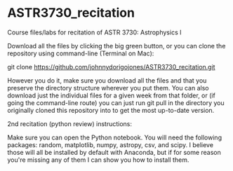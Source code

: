 # ASTR3730_recitation

Course files/labs for recitation of ASTR 3730: Astrophysics I

Download all the files by clicking the big green button, or you can clone the repository using command-line (Terminal on Mac):

git clone https://github.com/johnnydorigojones/ASTR3730_recitation.git

However you do it, make sure you download all the files and that you preserve the directory structure wherever you put them. You can also download just the individual files for a given week from that folder, or (if going the command-line route) you can just run git pull in the directory you originally cloned this repository into to get the most up-to-date version.


2nd recitation (python review) instructions:

Make sure you can open the Python notebook. You will need the following packages: random, matplotlib, numpy, astropy, csv, and scipy. I believe those will all be installed by default with Anaconda, but if for some reason you're missing any of them I can show you how to install them.

